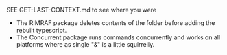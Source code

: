 SEE GET-LAST-CONTEXT.md to see where you were

- The RIMRAF package deletes contents of the folder before adding the rebuilt typescript.
- The Concurrent package runs commands concurrently and works on all platforms where as single "&" is a little squirrelly.
